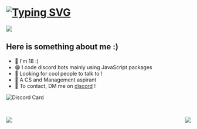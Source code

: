 # [![Typing SVG](https://readme-typing-svg.herokuapp.com?font=&color=%2318F72C&size=22&height=30&lines=Hello+There+!;I'm+CherryWaffle+!;A+Student+Developer)](https://github.com/CherryWaffle)

<img src="https://cdn.discordapp.com/attachments/901819142372491335/911116279845371914/GitHub_Profile_README_banner_main.jpg">

## Here is something about me :)

- 🌱 I'm 18 :)
- 😁 I code discord bots mainly using JavaScript packages
- 🎡 Looking for cool people to talk to !
- 🧮 A CS and Management aspirant
- 🔗 To contact, DM me on [discord](https://discord.com/users/752444915346046996) !

![Discord Card](https://discord.c99.nl/widget/theme-1/1113126507385208883.png)

<br>

<p align=center>
<a href="https://github.com/CherryWaffle">
  <img align="left" src="https://github-readme-stats.vercel.app/api?username=CherryWaffle&count_private=true&hide=prs&title_color=&icon_color=f0f0f0&text_color=f0f0f0&bg_color=151b22&hide_border=true" />
  <img align="right" src="https://github-readme-stats.vercel.app/api/top-langs/?username=CherryWaffle&show_icons=true&show_icons=true&title_color=&icon_color=f0f0f0&text_color=f0f0f0&bg_color=151b22&hide_border=true"  />

<br>
